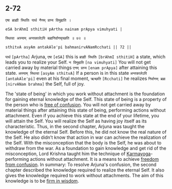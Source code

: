 ## 2-72


```shloka-sa
एषा ब्राह्मी स्थितिः पार्थ नैनम् प्राप्य विमुह्यति ।
```
```shloka-sa-hk
eSA brAhmI sthitiH pArtha nainam prApya vimuhyati |
```
```shloka-sa
स्थित्वा अस्याम् अन्तकालेऽपि बह्मनिर्वाणमृच्छति ॥ ७२ ॥
```
```shloka-sa-hk
sthitvA asyAm antakAle'pi bahmanirvANamRcchati || 72 ||
```

`पार्थ` `[pArtha]` Arjuna, `एषा` `[eSA]` this is `ब्राह्मी स्थितिः` `[brAhmI sthitiH]` a state, which leads you to realize your Self. `न विमुह्यति` `[na vimuhyati]` You will not get carried away by material things `एनम् प्राप्य` `[enam prApya]` after attaining this state. `अस्याम् स्थित्वा` `[asyAm sthitvA]` If a person is in this state `अन्तकालेऽपि` `[antakAle'pi]` even at his final moment, `ऋच्छति` `[Rcchati]` he realizes `निर्वाणम् ब्रह्म` `[nirvANam brahma]` the Self, full of joy.

The 'state of being' in which you work without attachment is the foundation for gaining eternal knowledge of the Self. This state of being is a property of the person who is [free of confusion](sthitaprajna_xlat). 
You will not get carried away by material things after attaining this state of being, performing actions without attachment. Even if you achieve this state at the end of your lifetime, you will attain the Self. You will realize the Self as having joy itself as its characteristic.
Thus, in the second chapter, Arjuna was taught the knowledge of the eternal Self. Before this, he did not know the real nature of the Self. He also didn’t know that action in war can achieve the realization of the Self. With the misconception that the body is the Self, he was about to withdraw from the war. 
As a foundation to gain knowledge and get rid of the misconception, Lord Krishna taught him the technique of [Karmayoga](karmayOga_a_defn)- performing actions without attachment. It is a means to achieve [freedom from confusion](sthitaprajna_xlat).
In summary: To resolve Arjuna's confusion, the second chapter described the knowledge required to realize the eternal Self. It also gives the knowledge required to work without attachments. The aim of this knowledge is to be [firm in wisdom](sthitaprajna_xlat).

